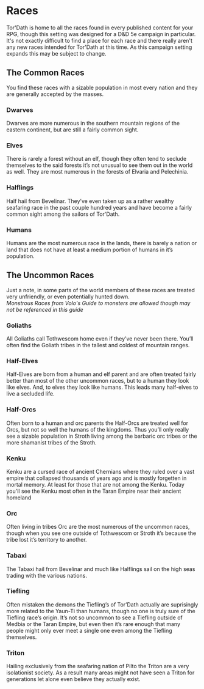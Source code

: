 # Races
Tor'Dath is home to all the races found in every published content for your RPG, though this setting was designed for a D&D 5e campaign in particular. It's not exactly difficult to find a place for each race and there really aren't any new races intended for Tor'Dath at this time. As this campaign setting expands this may be subject to change.

## The Common Races
You find these races with a sizable population in most every nation and they are generally accepted by the masses.

### Dwarves
Dwarves are more numerous in the southern mountain regions of the eastern continent, but are still a fairly common sight.

### Elves
There is rarely a forest without an elf, though they often tend to seclude themselves to the said forests it’s not unusual to see them out in the world as well. They are most numerous in the forests of Elvaria and Pelechinia.

### Halflings
Half hail from Bevelinar. They’ve even taken up as a rather wealthy seafaring race in the past couple hundred years and have become a fairly common sight among the sailors of Tor'Dath.

### Humans
Humans are the most numerous race in the lands, there is barely a nation or land that does not have at least a medium portion of humans in it’s population.

## The Uncommon Races
Just a note, in some parts of the world members of these races are treated very unfriendly, or even potentially hunted down.  
*Monstrous Races from Volo's Guide to monsters are allowed though may not be referenced in this guide*

### Goliaths
All Goliaths call Tothwescom home even if they’ve never been there. You’ll often find the Goliath tribes in the tallest and coldest of mountain ranges.

### Half-Elves
Half-Elves are born from a human and elf parent and are often treated fairly better than most of the other uncommon races, but to a human they look like elves. And, to elves they look like humans. This leads many half-elves to live a secluded life.

### Half-Orcs
Often born to a human and orc parents the Half-Orcs are treated well for Orcs, but not so well the humans of the kingdoms. Thus you’ll only really see a sizable population in Stroth living among the barbaric orc tribes or the more shamanist tribes of the Stroth.

### Kenku
Kenku are a cursed race of ancient Chernians where they ruled over a vast empire that collapsed thousands of years ago and is mostly forgetten in mortal memory. At least for those that are not among the Kenku. Today you'll see the Kenku most often in the Taran Empire near their ancient homeland

### Orc
Often living in tribes Orc are the most numerous of the uncommon races, though when you see one outside of Tothwescom or Stroth it’s because the tribe lost it’s territory to another.

### Tabaxi
The Tabaxi hail from Bevelinar and much like Halflings sail on the high seas trading with the various nations.

### Tiefling
Often mistaken the demons the Tiefling’s of Tor’Dath actually are suprisingly more related to the Yaun-Ti than humans, though no one is truly sure of the Tiefling race’s origin. It’s not so uncommon to see a Tiefling outside of Medbia or the Taran Empire, but even then it’s rare enough that many people might only ever meet a single one even among the Tiefling themselves.

### Triton
Hailing exclusively from the seafaring nation of Pilto the Triton are a very isolationist society. As a result many areas might not have seen a Triton for generations let alone even believe they actually exist.

